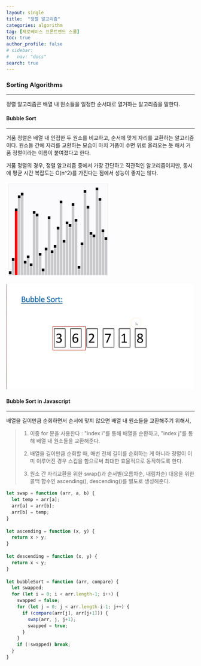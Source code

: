 ```yaml
---
layout: single
title:  "정렬 알고리즘"
categories: algorithm 
tag: [제로베이스 프론트엔드 스쿨] 
toc: true 
author_profile: false
# sidebar: 
#   nav: "docs"
search: true
---
```




### Sorting Algorithms

***

정렬 알고리즘은 배열 내 원소들을 일정한 순서대로 열거하는 알고리즘을 말한다. 



#### Bubble Sort 

***

거품 정렬은 배열 내 인접한 두 원소를 비교하고, 순서에 맞게 자리를 교환하는 알고리즘이다. 원소들 간에 자리를 교환하는 모습이 마치 거품이 수면 위로 올라오는 듯 해서 거품 정렬이라는 이름이 붙여졌다고 한다. 

거품 정렬의 경우, 정렬 알고리즘 중에서 가장 간단하고 직관적인 알고리즘이지만,  동시에 평균 시간 복잡도는 O(n^2)를 가진다는 점에서 성능이 좋지는 않다. 

![3m00apvur6vmr44yjq1a](../images/2022-08-06-first/3m00apvur6vmr44yjq1a.gif)

![ubhywp9xh8zk6on4caql](../images/2022-08-06-first/ubhywp9xh8zk6on4caql.gif)

#### Bubble Sort in Javascript

***

배열을 길이만큼 순회하면서 순서에 맞지 않으면 배열 내 원소들을 교환해주기 위해서, 

> 1. 이중 for 문을 사용한다 :  "index i"를 통해 배열을 순환하고, "index j"를 통해 배열 내 원소들을 교환해준다. 
>
> 2. 배열을 길이만큼 순회할 때, 매번 전체 길이를 순회하는 게 아니라 정렬이 이미 이루어진 경우 스킵을 함으로써 최대한 효율적으로 동작하도록 한다. 
>
> 3. 원소 간 자리교환을 위한 swap()과 순서별(오름차순, 내림차순) 대응을 위한 콜백 함수인 ascending(), descending()를 별도로 생성해준다. 



```js
let swap = function (arr, a, b) {
  let temp = arr[a];
  arr[a] = arr[b];
  arr[b] = temp;
}

let ascending = function (x, y) {
  return x > y; 
}

let descending = function (x, y) {
  return x < y;
}

let bubbleSort = function (arr, compare) {
  let swapped; 
  for (let i = 0; i < arr.length-1; i++) {
    swapped = false; 
    for (let j = 0; j < arr.length-i-1; j++) {
      if (compare(arr[j], arr[j+1])) {
        swap(arr, j, j+1); 
        swapped = true; 
      }
    }
    if (!swapped) break; 
  }
}
```





  

